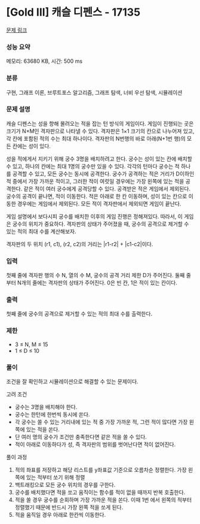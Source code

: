 # [Gold III] 캐슬 디펜스 - 17135 

[문제 링크](https://www.acmicpc.net/problem/17135) 

### 성능 요약

메모리: 63680 KB, 시간: 500 ms

### 분류

구현, 그래프 이론, 브루트포스 알고리즘, 그래프 탐색, 너비 우선 탐색, 시뮬레이션

### 문제 설명

캐슬 디펜스는 성을 향해 몰려오는 적을 잡는 턴 방식의 게임이다. 게임이 진행되는 곳은 크기가 N×M인 격자판으로 나타낼 수 있다. 격자판은 1×1 크기의 칸으로 나누어져 있고, 각 칸에 포함된 적의 수는 최대 하나이다. 격자판의 N번행의 바로 아래(N+1번 행)의 모든 칸에는 성이 있다.

성을 적에게서 지키기 위해 궁수 3명을 배치하려고 한다. 궁수는 성이 있는 칸에 배치할 수 있고, 하나의 칸에는 최대 1명의 궁수만 있을 수 있다. 각각의 턴마다 궁수는 적 하나를 공격할 수 있고, 모든 궁수는 동시에 공격한다. 궁수가 공격하는 적은 거리가 D이하인 적 중에서 가장 가까운 적이고, 그러한 적이 여럿일 경우에는 가장 왼쪽에 있는 적을 공격한다. 같은 적이 여러 궁수에게 공격당할 수 있다. 공격받은 적은 게임에서 제외된다. 궁수의 공격이 끝나면, 적이 이동한다. 적은 아래로 한 칸 이동하며, 성이 있는 칸으로 이동한 경우에는 게임에서 제외된다. 모든 적이 격자판에서 제외되면 게임이 끝난다. 

게임 설명에서 보다시피 궁수를 배치한 이후의 게임 진행은 정해져있다. 따라서, 이 게임은 궁수의 위치가 중요하다. 격자판의 상태가 주어졌을 때, 궁수의 공격으로 제거할 수 있는 적의 최대 수를 계산해보자.

격자판의 두 위치 (r1, c1), (r2, c2)의 거리는 |r1-r2| + |c1-c2|이다.

### 입력 

첫째 줄에 격자판 행의 수 N, 열의 수 M, 궁수의 공격 거리 제한 D가 주어진다. 둘째 줄부터 N개의 줄에는 격자판의 상태가 주어진다. 0은 빈 칸, 1은 적이 있는 칸이다.

### 출력 

첫째 줄에 궁수의 공격으로 제거할 수 있는 적의 최대 수를 출력한다.

### 제한

- 3 ≤ N, M ≤ 15
- 1 ≤ D ≤ 10
 
### 풀이

조건을 잘 확인하고 시뮬레이션으로 해결할 수 있는 문제이다.

고려 조건
- 궁수는 3명을 배치해야 한다.
- 궁수는 한턴에 한번씩 동시에 쏜다.
- 각 궁수는 쏠 수 있는 거리내에 있는 적 중 가장 가까운 적, 그런 적이 많다면 가장 왼쪽에 있는 적을 쏜다.
- 단 여러 명의 궁수가 조건만 충족한다면 같은 적을 쏠 수 있다.
- 적이 아래로 이동하다가 성, 즉 격자판의 범위를 벗어난다면 적이 없어진다.

풀이 과정
1. 적의 좌표를 저장하고 해당 리스트를 y좌표값 기준으로 오름차순 정렬한다. 가장 왼쪽에 있는 적부터 쏘기 위해 정렬
2. 백트래킹으로 모든 궁수 위치의 경우를 구한다.
3. 궁수를 배치했다면 적을 쏘고 움직이는 함수를 적이 없을 때까지 반복 호출한다.
4. 적을 쏠 경우 궁수를 순회하며 가장 가까운 적을 쏜다. 이때 1번 에서 왼쪽의 적부터 정렬했기 때문에 반드시 가장 왼쪽 적을 쏘게 된다.
5. 적을 움직일 경우 아래로 한칸씩 이동한다.
